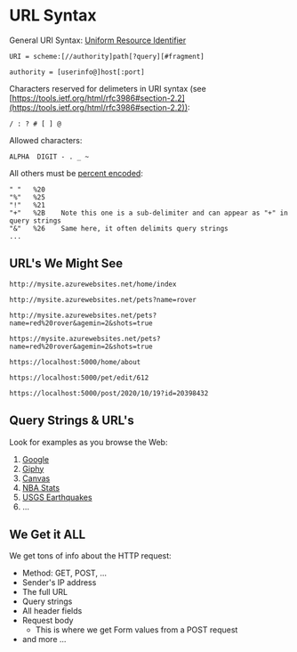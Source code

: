 URL Syntax
==========

General URI Syntax: [Uniform Resource Identifier](https://en.wikipedia.org/wiki/Uniform_Resource_Identifier)

    URI = scheme:[//authority]path[?query][#fragment]

    authority = [userinfo@]host[:port]

Characters reserved for delimeters in URI syntax (see [https://tools.ietf.org/html/rfc3986#section-2.2](https://tools.ietf.org/html/rfc3986#section-2.2)):

    / : ? # [ ] @

Allowed characters:

    ALPHA  DIGIT - . _ ~

All others must be [percent encoded](https://en.wikipedia.org/wiki/Percent-encoding):

    " "   %20
    "%"   %25
    "!"   %21
    "+"   %2B    Note this one is a sub-delimiter and can appear as "+" in query strings
    "&"   %26    Same here, it often delimits query strings
    ...


URL's We Might See
---------------

    http://mysite.azurewebsites.net/home/index

    http://mysite.azurewebsites.net/pets?name=rover

    http://mysite.azurewebsites.net/pets?name=red%20rover&agemin=2&shots=true

    https://mysite.azurewebsites.net/pets?name=red%20rover&agemin=2&shots=true

    https://localhost:5000/home/about

    https://localhost:5000/pet/edit/612

    https://localhost:5000/post/2020/10/19?id=20398432

Query Strings &amp; URL's
-------------------------

Look for examples as you browse the Web:

1. [Google](https://www.google.com/search?q=cats+on+curtains&source=lnms&tbm=isch)
2. [Giphy](https://giphy.com/search/cats-falling)
3. [Canvas](https://wou.instructure.com/courses/1223/modules)
4. [NBA Stats](https://stats.nba.com/teams/traditional/?sort=REB&dir=-1)
5. [USGS Earthquakes](https://earthquake.usgs.gov/fdsnws/event/1/query?format=geojson&starttime=2020-10-01&endtime=2020-10-05)
6. ...

We Get it ALL
---------------------------

We get tons of info about the HTTP request:
- Method: GET, POST, ...
- Sender's IP address
- The full URL
- Query strings
- All header fields
- Request body
    * This is where we get Form values from a POST request
- and more ...